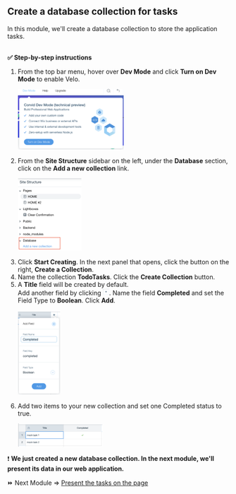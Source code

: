## Create a database collection for tasks

In this module, we'll create a database collection to store the application tasks.

<br>**:white_check_mark: Step-by-step instructions**

1. From the top bar menu, hover over **Dev Mode** and click **Turn on Dev Mode** to enable Velo. <p padding="40px"><img src="assets/dev-mode-on.png" alt="Enable Dev Mode" width="50%" height="50%"></p>  
2. From the **Site Structure** sidebar on the left, under the **Database** section, click on the **Add a new collection** link. <p padding="40px"><img src="assets/add-collection.png" alt="Add Collection" width="30%" height="30%"></p>
3. Click **Start Creating**. In the next panel that opens, click the button on the right, **Create a Collection**.
4. Name the collection **TodoTasks**. Click the **Create Collection** button.
5. A **Title** field will be created by default. <br>Add another field by clicking <img src="assets/field-add.png" alt="Field Add" width="3%" height="3%">. Name the field **Completed** and set the Field Type to **Boolean**. Click **Add**. <p padding="40px"><img src="assets/completed-field.png" alt="Add Field" width="20%" height="20%"></p>
6. Add two items to your new collection and set one Completed status to true. <p padding="40px"><img src="assets/collection.png" alt="Collection" width="40%" height="40%"><p>

:exclamation: **We just created a new database collection. In the next module, we'll present its data in our web application.**

:fast_forward: Next Module => [Present the tasks on the page](PRESENTING_THE_TASKS.md)
